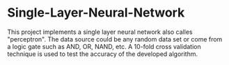 # Single-Layer-Neural-Network

This project implements a single layer neural network also calles "perceptron". 
The data source could be any random data set or come from a logic gate such as AND, OR, NAND, etc.
A 10-fold cross validation technique is used to test the accuracy of the developed algorithm.
